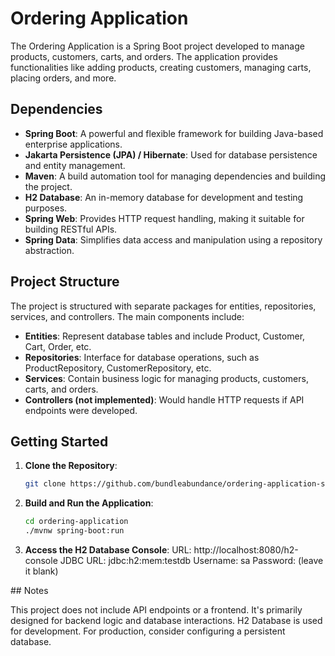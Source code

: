 # Ordering Application

The Ordering Application is a Spring Boot project developed to manage products, customers, carts, and orders. The application provides functionalities like adding products, creating customers, managing carts, placing orders, and more.

## Dependencies

- **Spring Boot**: A powerful and flexible framework for building Java-based enterprise applications.
- **Jakarta Persistence (JPA) / Hibernate**: Used for database persistence and entity management.
- **Maven**: A build automation tool for managing dependencies and building the project.
- **H2 Database**: An in-memory database for development and testing purposes.
- **Spring Web**: Provides HTTP request handling, making it suitable for building RESTful APIs.
- **Spring Data**: Simplifies data access and manipulation using a repository abstraction.

## Project Structure

The project is structured with separate packages for entities, repositories, services, and controllers. The main components include:

- **Entities**: Represent database tables and include Product, Customer, Cart, Order, etc.
- **Repositories**: Interface for database operations, such as ProductRepository, CustomerRepository, etc.
- **Services**: Contain business logic for managing products, customers, carts, and orders.
- **Controllers (not implemented)**: Would handle HTTP requests if API endpoints were developed.

## Getting Started

1. **Clone the Repository**:
   ```bash
   git clone https://github.com/bundleabundance/ordering-application-springboot-maven.git
    ```

2. **Build and Run the Application**:
    ```bash
    cd ordering-application
    ./mvnw spring-boot:run
    ```

3. **Access the H2 Database Console**:
    URL: http://localhost:8080/h2-console
    JDBC URL: jdbc:h2:mem:testdb
    Username: sa
    Password: (leave it blank)

## Notes

This project does not include API endpoints or a frontend. It's primarily designed for backend logic and database interactions.
H2 Database is used for development. For production, consider configuring a persistent database.

